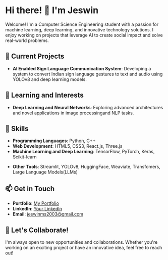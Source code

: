 # Hi there! 👋 I'm Jeswin

Welcome! I'm a Computer Science Engineering student with a passion for machine learning, deep learning, and innovative technology solutions. I enjoy working on projects that leverage AI to create social impact and solve real-world problems.

## 🔭 Current Projects
- **AI Enabled Sign Language Communication System**: Developing a system to convert Indian sign language gestures to text and audio using YOLOv8 and deep learning models.
<!-- - **Visual Product Recommendations for E-commerce**: Leveraging generative AI models like LLaVA and CLIP for scalable, cloud-based visual product retrieval and recommendations.
!-->
## 🌱 Learning and Interests
- **Deep Learning and Neural Networks**: Exploring advanced architectures and novel applications in image processingand NLP tasks.
<!--- **Big Data Technologies**: Gaining proficiency in Hadoop, Spark, and Pig for handling and analyzing large datasets.
- **Federated Learning and Differential Privacy**: Investigating privacy-preserving techniques in distributed machine learning.
!-->
## 🚀 Skills
- **Programming Languages**: Python, C++
- **Web Development**: HTML5, CSS3, React.js, Three.js
- **Machine Learning and Deep Learning**: TensorFlow, PyTorch, Keras, Scikit-learn
<!--- **Big Data**: Hadoop, Spark, Pig
!-->
- **Other Tools**: Streamlit, YOLOv8, HuggingFace, Weaviate, Transfomers, Large Language Models(LLMs)

## 📫 Get in Touch
- **Portfolio**: [My Portfolio](https://jeswin-ms-portfolio.vercel.app/)
- **LinkedIn**: [Your LinkedIn](https://www.linkedin.com/in/jeswin-ms-5a347a237/)
- **Email**: jeswinms2003@gmail.com

## 💬 Let's Collaborate!
I'm always open to new opportunities and collaborations. Whether you're working on an exciting project or have an innovative idea, feel free to reach out!

